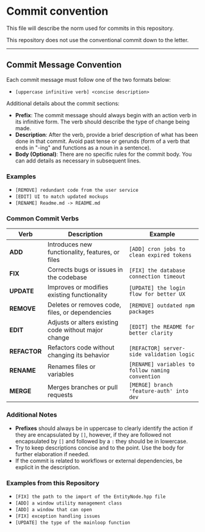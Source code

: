 # Commit convention

This file will describe the norm used for commits in this repository.

This repository does not use the conventional commit down to the letter.

---

## Commit Message Convention

Each commit message must follow one of the two formats below:

<!-- - `lowecase infinitive verb: <concise description>` -->
- `[uppercase infinitive verb] <concise description>`

Additional details about the commit sections:

- **Prefix**: The commit message should always begin with an action verb in its infinitive form. The verb should describe the type of change being made.
- **Description**: After the verb, provide a brief description of what has been done in that commit. Avoid past tense or gerunds (form of a verb that ends in "-ing" and functions as a noun in a sentence).
- **Body (Optional)**: There are no specific rules for the commit body. You can add details as necessary in subsequent lines.

### Examples

<!-- - `add: a new service endpoint for user management`
- `fix: login endpoint handling edge cases`
- `update: documentation with new examples` -->
- `[REMOVE] redundant code from the user service`
- `[EDIT] UI to match updated mockups`
- `[RENAME] Readme.md -> README.md`

### Common Commit Verbs

| Verb         | Description                                          | Example                                 |
|--------------|------------------------------------------------------|-----------------------------------------|
| **ADD**      | Introduces new functionality, features, or files     | `[ADD] cron jobs to clean expired tokens` |
| **FIX**      | Corrects bugs or issues in the codebase              | `[FIX] the database connection timeout` |
| **UPDATE**   | Improves or modifies existing functionality          | `[UPDATE] the login flow for better UX` |
| **REMOVE**   | Deletes or removes code, files, or dependencies      | `[REMOVE] outdated npm packages`        |
| **EDIT**     | Adjusts or alters existing code without major change | `[EDIT] the README for better clarity`  |
| **REFACTOR** | Refactors code without changing its behavior         | `[REFACTOR] server-side validation logic`|
| **RENAME**   | Renames files or variables                           | `[RENAME] variables to follow naming convention` |
| **MERGE**    | Merges branches or pull requests                     | `[MERGE] branch 'feature-auth' into dev`|

### Additional Notes

- **Prefixes** should always be in uppercase to clearly identify the action if they are encapsulated by `[]`, however, if they are followed not encapsulated by `[]` and followed by a `:` they should be in lowercase.
- Try to keep descriptions concise and to the point. Use the body for further elaboration if needed.
- If the commit is related to workflows or external dependencies, be explicit in the description.

### Examples from this Repository

<!-- - `add: Player constructor`
- `fix: redundance on constructor arguments`
- `add: AllyMissile and EnemyMissile constructors`
- `add: calling OnCreate() function on constructors`
- `add: Monster and DroppableMonster constructors, Monster TakeDamage` -->
- `[FIX] the path to the import of the EntityNode.hpp file`
- `[ADD] a window utility management class`
- `[ADD] a window that can open`
- `[FIX] exception handling issues`
- `[UPDATE] the type of the mainloop function`
